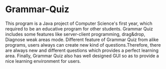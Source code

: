 Grammar-Quiz
============
This program is a Java project of Computer Science's first year, which required to be an educative program for other students.
Grammar Quiz includes some features like server-client programming, drag&drop, Diagnose weak areas mode.
Different feature of Grammar Quiz from alike programs, users always can create new kind of questions.Therefore,
there are always new and different questions which provides a perfect learning area. Finally, Grammar Quiz also has 
well designed GUI so as to provide a nice learning environment for users.
